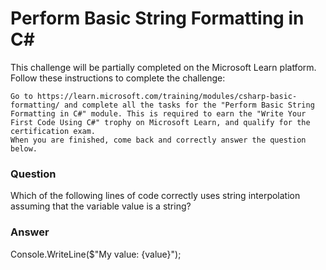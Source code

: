 # Perform Basic String Formatting in C#

This challenge will be partially completed on the Microsoft Learn platform. Follow these instructions to complete the challenge:

    Go to https://learn.microsoft.com/training/modules/csharp-basic-formatting/ and complete all the tasks for the "Perform Basic String Formatting in C#" module. This is required to earn the "Write Your First Code Using C#" trophy on Microsoft Learn, and qualify for the certification exam.
    When you are finished, come back and correctly answer the question below.

### Question
Which of the following lines of code correctly uses string interpolation assuming that the variable value is a string?

### Answer
Console.WriteLine($"My value: {value}");